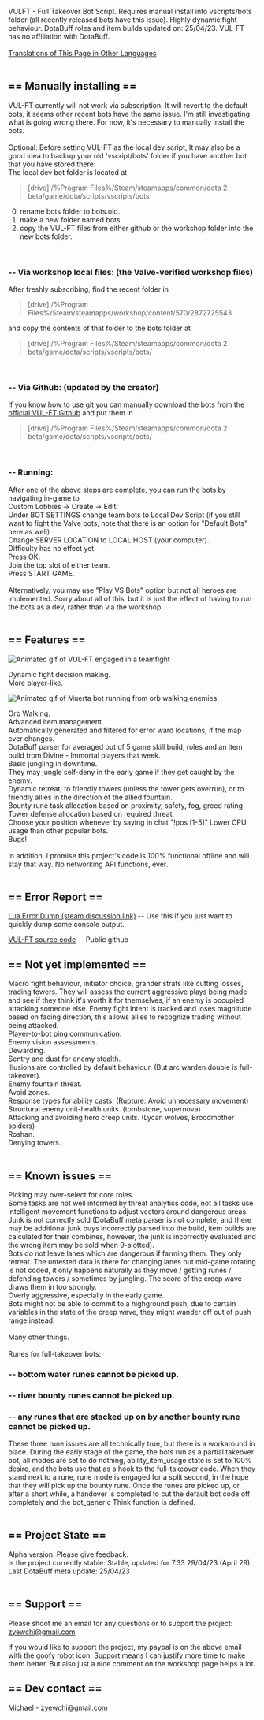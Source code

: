 VULFT - Full Takeover Bot Script. Requires manual install into vscripts/bots folder (all recently released bots have this issue). Highly dynamic fight behaviour. DotaBuff roles and item builds updated on: 25/04/23. VUL-FT has no affiliation with DotaBuff.<br/>
<br/>
[Translations of This Page in Other Languages](https://steamcommunity.com/groups/VULFT/announcements/detail/6966546241858334331)<br/>
<br/>

## == Manually installing ==
VUL-FT currently will not work via subscription. It will revert to the default bots, it seems other recent bots have the same issue. I'm still investigating what is going wrong there. For now, it's necessary to manually install the bots.<br/>
<br/>
Optional: Before setting VUL-FT as the local dev script, It may also be a good idea to backup your old 'vscript/bots' folder if you have another bot that you have stored there:<br/>
The local dev bot folder is located at<br/>
> [drive]:/%Program Files%/Steam/steamapps/common/dota 2 beta/game/dota/scripts/vscripts/bots<br/>

0) rename bots folder to bots.old.<br/>
1) make a new folder named bots<br/>
2) copy the VUL-FT files from either github or the workshop folder into the new bots folder.<br/>
<br/>

### -- Via workshop local files: (the Valve-verified workshop files)
After freshly subscribing, find the recent folder in<br/>
> [drive]:/%Program Files%/Steam/steamapps/workshop/content/570/2872725543<br/>

and copy the contents of that folder to the bots folder at<br/>
> [drive]:/%Program Files%/Steam/steamapps/common/dota 2 beta/game/dota/scripts/vscripts/bots/<br/>
<br/>

### -- Via Github: (updated by the creator)
If you know how to use git you can manually download the bots from the [official VUL-FT Github](https://github.com/Yewchi/vulft) and put them in
> [drive]:/%Program Files%/Steam/steamapps/common/dota 2 beta/game/dota/scripts/vscripts/bots/<br/>
<br/>

### -- Running:
After one of the above steps are complete, you can run the bots by navigating in-game to<br/>
Custom Lobbies -> Create -> Edit:<br/>
Under BOT SETTINGS change team bots to Local Dev Script (if you still want to fight the Valve bots, note that there is an option for "Default Bots" here as well)<br/>
Change SERVER LOCATION to LOCAL HOST (your computer).<br/>
Difficulty has no effect yet.<br/>
Press OK.<br/>
Join the top slot of either team.<br/>
Press START GAME.<br/>
<br/>
Alternatively, you may use "Play VS Bots" option but not all heroes are implemented. Sorry about all of this, but it is just the effect of having to run the bots as a dev, rather than via the workshop.<br/>
<br/>

## == Features ==

![Animated gif of VUL-FT engaged in a teamfight](https://steamuserimages-a.akamaihd.net/ugc/2028349340710795317/22D68EA70AEF6E343BBE3EBD5F1A3EF1C52F5A04/?imw=5000&imh=5000&ima=fit&impolicy=Letterbox&imcolor=%23000000&letterbox=false)

Dynamic fight decision making.<br/>
More player-like.<br/>

![Animated gif of Muerta bot running from orb walking enemies](https://steamuserimages-a.akamaihd.net/ugc/2009206964554280836/186F1E4C8B555F0D06352C96399941EBBD9A29E5/?imw=5000&imh=5000&ima=fit&impolicy=Letterbox&imcolor=%23000000&letterbox=false)

Orb Walking.<br/>
Advanced item management.<br/>
Automatically generated and filtered for error ward locations, if the map ever changes.<br/>
DotaBuff parser for averaged out of 5 game skill build, roles and an item build from Divine - Immortal players that week.<br/>
Basic jungling in downtime.<br/>
They may jungle self-deny in the early game if they get caught by the enemy.<br/>
Dynamic retreat, to friendly towers (unless the tower gets overrun), or to friendly allies in the direction of the allied fountain.<br/>
Bounty rune task allocation based on proximity, safety, fog, greed rating<br/>
Tower defense allocation based on required threat.<br/>
Choose your position whenever by saying in chat "!pos [1-5]"
Lower CPU usage than other popular bots.<br/>
Bugs!<br/>
<br/>
In addition. I promise this project's code is 100% functional offline and will stay that way. No networking API functions, ever.<br/>
<br/>

## == Error Report ==
[Lua Error Dump (steam discussion link)](https://steamcommunity.com/workshop/filedetails/discussion/2872725543/3648503910213521285/) -- Use this if you just want to quickly dump some console output.

[VUL-FT source code](https://github.com/Yewchi/vulft) -- Public github

## == Not yet implemented ==
Macro fight behaviour, initiator choice, grander strats like cutting losses, trading towers. They will assess the current aggressive plays being made and see if they think it's worth it for themselves, if an enemy is occupied attacking someone else. Enemy fight intent is tracked and loses magnitude based on facing direction, this allows allies to recognize trading without being attacked.<br/>
Player-to-bot ping communication.<br/>
Enemy vision assessments.<br/>
Dewarding.<br/>
Sentry and dust for enemy stealth.<br/>
Illusions are controlled by default behaviour. (But arc warden double is full-takeover).<br/>
Enemy fountain threat.<br/>
Avoid zones.<br/>
Response types for ability casts. (Rupture: Avoid unnecessary movement)<br/>
Structural enemy unit-health units. (tombstone, supernova)<br/>
Attacking and avoiding hero creep units. (Lycan wolves, Broodmother spiders)<br/>
Roshan.<br/>
Denying towers.<br/>
<br/>

## == Known issues ==
Picking may over-select for core roles.<br/>
Some tasks are not well informed by threat analytics code, not all tasks use intelligent movement functions to adjust vectors around dangerous areas.<br/>
Junk is not correctly sold (DotaBuff meta parser is not complete, and there may be additional junk buys incorrectly parsed into the build, item builds are calculated for their combines, however, the junk is incorrectly evaluated and the wrong item may be sold when 9-slotted).<br/>
Bots do not leave lanes which are dangerous if farming them. They only retreat. The untested data is there for changing lanes but mid-game rotating is not coded, it only happens naturally as they move / getting runes / defending towers / sometimes by jungling. The score of the creep wave draws them in too strongly. <br/>
Overly aggressive, especially in the early game.<br/>
Bots might not be able to commit to a highground push, due to certain variables in the state of the creep wave, they might wander off out of push range instead.<br/>
<br/>
Many other things.<br/>
<br/>
Runes for full-takeover bots:<br/>
### -- bottom water runes cannot be picked up.
### -- river bounty runes cannot be picked up.
### -- any runes that are stacked up on by another bounty rune cannot be picked up.
These three rune issues are all technically true, but there is a workaround in place. During the early stage of the game, the bots run as a partial takeover bot, all modes are set to do nothing, ability_item_usage state is set to 100% desire, and the bots use that as a hook to the full-takeover code. When they stand next to a rune, rune mode is engaged for a split second, in the hope that they will pick up the bounty rune. Once the runes are picked up, or after a short while, a handover is completed to cut the default bot code off completely and the bot_generic Think function is defined.<br/>
<br/>

## == Project State ==
Alpha version. Please give feedback.<br/>
Is the project currently stable: Stable, updated for 7.33 29/04/23 (April 29)<br/>
Last DotaBuff meta update: 25/04/23<br/>
<br/>

## == Support ==
Please shoot me an email for any questions or to support the project: <br/>
zyewchi@gmail.com<br/>

If you would like to support the project, my paypal is on the above email with the goofy robot icon. Support means I can justify more time to make them better. But also just a nice comment on the workshop page helps a lot.

## == Dev contact ==
Michael - zyewchi@gmail.com<br/>
